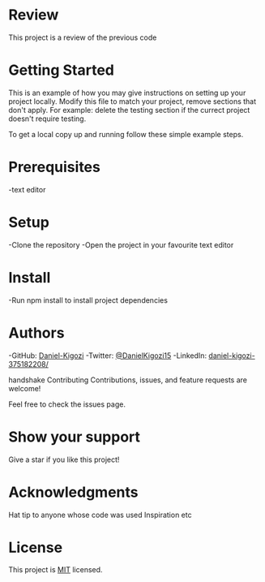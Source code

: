 # Review

This project is a review of the previous code

# Getting Started
This is an example of how you may give instructions on setting up your project locally. Modify this file to match your project, remove sections that don't apply. For example: delete the testing section if the currect project doesn't require testing.

To get a local copy up and running follow these simple example steps.

# Prerequisites
-text editor

# Setup
-Clone the repository
-Open the project in your favourite text editor

# Install
-Run npm install to install project dependencies

# Authors
-GitHub: [Daniel-Kigozi](https://github.com/Daniel-Kigozi)
-Twitter: [@DanielKigozi15](https://twitter.com/@DanielKigozi15)
-LinkedIn: [daniel-kigozi-375182208/](https://www.linkedin.com/in/daniel-kigozi-375182208/)

handshake Contributing
Contributions, issues, and feature requests are welcome!

Feel free to check the issues page.

# Show your support
Give a star if you like this project!

# Acknowledgments

Hat tip to anyone whose code was used
Inspiration
etc

# License

This project is [MIT](https://github.com/Daniel-Kigozi/Mobile-First/blob/my-html/LICENSE.md) licensed.
